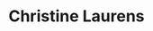 ---
layout: layouts/profile.liquid
title: Christine Laurens
id: christine_laurens
first: Christine
middle: 
last: Laurens
suffix: 
currentTitle: CFO and Non Executive Independent Board Director
currentOrg: Spencer Stuart and Technicolor Creative Studios
bio: Christine Laurens is an accomplished global CFO, business strategist and experienced independent board director of a public company. With expertise in private and public corporate structures, Ms. Laurens combines strong business judgment and an international perspective with a foundation in strategic planning, cybersecurity and digital transformation, risks and compliance, executive compensation, change and talent management. This experience supports her work as a qualified financial expert. <br /><br />Since January 2022, Ms. Laurens is the Chief Financial Officer and a partner with Spencer Stuart, a global leadership advisory firm based in Chicago, overseeing the global Finance, Compensation, and the Internal Market, serving 30 countries. She is an ex-officio member of Spencer Stuart’s board of directors. In 2019, she joined the board of Technicolor S.A., an entertainment and technology company listed on the Euronext Paris exchange (TCH, now VANTI) and was a member of the Audit and Compensation committees. Technicolor SA spun off its visual effects division in 2022 to create Technicolor Creative Studios, also listed on Euronext Paris (TCHCS). Since then, Ms. Laurens has been a member of and chaired the Talent and Remuneration committee and she currently chairs the Audit and Risk committee. <br /><br />Previously, she served as the CFO and partner of Kearney, formally known as A.T. Kearney, a global management consulting firm, leading the global Finance, Information Technology, Real Estate, and Procurement groups serving 44 countries. During her tenure as CFO, Kearney’s earnings more than doubled thanks to her stewarding the shift in the business focus from top line to profitable growth. A trusted advisor, Ms. Laurens led strategic planning processes within matrixed environments. She also led the Finance transformation, including an ERP implementation and the creation of shared service centers. Her IT oversight balanced usability, business objectives and cybersecurity on both internal and external vulnerabilities. Her measured approach contributed to returns on investment, risk and compliance, new market entry, new ventures, and M&amp;A. She contributed to Kearney’s impact at the World Economic Forum, writing two articles for the WEF agenda focused on workforce and cybersecurity.<br /><br />In 2002, Ms. Laurens began her career with Kearney in its Paris office as Southwest Europe Finance Director, when Kearney was a subsidiary of Electronic Data System Inc. After the management buy-out, she held various positions in Finance, including VP Global Finance, Finance Director for Europe, Middle East and Africa, and France Finance and Administration Director.<br /><br />Before joining Kearney, Ms. Laurens was the CFO of Keyrus, a technology consultancy listed on the Euronext Growth Exchange (ALKEY). Previously, she served as Managing Director of the French subsidiary of Agency.com, a NASDAQ listed Internet services agency and the CFO of Pictoris Interactive before its sale to Agency.com. Ms. Laurens started her career with Ernst &amp; Young as an Audit Manager in the Telecommunication and Media practice focusing on public accounting and due diligence.<br /><br />Ms. Laurens, a French national who is trilingual in English, French and Spanish, is a Certified Public Accountant in France. She earned a master’s in management (MBA equivalent) from HEC Paris, ranked by the Financial Times as the #1 European Business School. She also earned a CEMS master’s in international management from ESADE in Barcelona, then continued her professional development with the Harvard Business School Executive Education Leading Professional Services Firms program. <br /><br />Actively involved in the Alliance Française of Chicago and Friends of HEC Inc., serving as a board member for both organizations, she is a member of The Chicago Network. In 2019, she received the CFO of the Year Award from FEI International for Large Private Companies. Christine and her husband have two sons and live in Chicago.
linkedin: https://www.linkedin.com/in/christinelaurens/
tiktok: 
twitter: 
aboutme: 
insta: 
orgURL: 
snapchat: 
personalURL: 
smallHeadshotURL: assets/images/headshots/CLaurens%20headshot%20March%202022_converted_scaled.avif
originalHeadshotURL: assets/images/headshots/CLaurens%20headshot%20March%202022_converted_scaled.avif
tags-experience: 
 - Accounting
 - Corporate Development
 - Finance
 - Governance
 - HR / Human Resources
 - International
 - P&L&#58; $1B+
 - Private Companies
 - SEC Qualified Financial Expert
 - Accounting
 - Cybersecurity
 - Digital Transformation
 - Finance
 - Global
 - Governance
 - Information Security
 - International
 - Mergers & Acquisitions
 - P&L&#58; $1B+
 - Private Companies
 - Public Companies
 - SEC Qualified Financial Expert
tags-current-industries: 
 - Advertising
 - Consulting
 - Executive Recruitment/Transition
 - Human Services
 - Motion Picture and Sound Recording Industries
 - Professional and Business Services
tags-current-position: 
 - CFO / Chief Financial Officer
 - Partner
tags-past-industries: 
 - Accounting
 - Advertising
 - Arts, Entertainment, and Recreation
 - Computer and Electronic Product Manufacturing
 - Consulting
 - Educational Services
 - Executive Recruitment/Transition
 - Internet Publishing and Broadcasting
 - Media
 - Motion Picture and Sound Recording Industries
 - Professional and Business Services
 - Telecommunications
tags-past-position: 
 - CFO / Chief Financial Officer
tags-current-board-service: 
    - Corporate Private
    - Corporate Public
    - Nonprofit
tags-past-board-service: 
    - Corporate Private
    - Corporate Public
boards-current-corporate-private: 
 - Spencer Stuart, Ex Officio board director
boards-current-corporate-public: 
 - Technicolor Creative Studios, Non Executive Independent Board Director
boards-current-nonprofit: 
 - Alliance Francaise of Chicago, Board member
 - Friends of HEC, Board member
boards-current-privateequity: 
boards-current-spac: 
boards-current-vc: 
boards-past-corporate-private: 
 - A.T.Kearney subsidiairies, board member
boards-past-corporate-public: 
 - Technicolor, Non Executive Independent Board Director
boards-past-nonprofit: 
boards-past-privateequity: 
boards-past-spac: 
boards-past-vc: 
---
